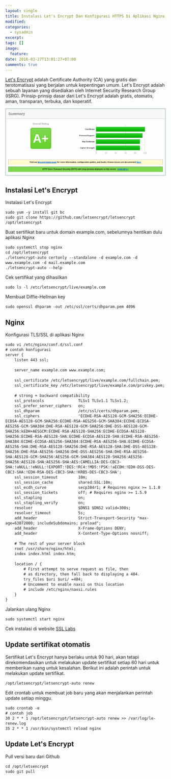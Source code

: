 ```yaml
---
layout: single
title: Instalasi Let's Encrypt Dan Konfigurasi HTTPS Di Aplikasi Nginx Pada CentOS 7
modified:
categories:
  - sysadmin
excerpt:
tags: []
image:
  feature:
date: 2016-03-27T13:01:27+07:00
comments: true
---
```


[Let's Encrypt](https://letsencrypt.org) adalah Certificate Authority (CA) yang gratis dan terotomatisasi yang berjalan untuk kepentingan umum. Let's Encrypt adalah sebuah layanan yang disediakan oleh Internet Security Research Group (ISRG). Prinsip-prinsip dasar dari Let's Encrypt adalah gratis, otomatis, aman, transparan, terbuka, dan koperatif.

![SSL-Labs](images/ssl-labs.png)

## Instalasi Let's Encrypt

Instalasi Let's Encrypt

    sudo yum -y install git bc
    sudo git clone https://github.com/letsencrypt/letsencrypt /opt/letsencrypt

Buat sertifikat baru untuk domain example.com, sebelumnya hentikan dulu aplikasi Nginx

    sudo systemctl stop nginx
    cd /opt/letsencrypt
    ./letsencrypt-auto certonly --standalone -d example.com -d www.example.com -d mail.example.com
    ./letsencrypt-auto --help

Cek sertifikat yang dihasilkan

    sudo ls -l /etc/letsencrypt/live/example.com

Membuat Diffie-Hellman key

    sudo openssl dhparam -out /etc/ssl/certs/dhparam.pem 4096

## Nginx

Konfigurasi TLS/SSL di aplikasi Nginx

    sudo vi /etc/nginx/conf.d/ssl.conf
    # contoh konfigurasi
    server {
        listen 443 ssl;

        server_name example.com www.example.com;

        ssl_certificate /etc/letsencrypt/live/example.com/fullchain.pem;
        ssl_certificate_key /etc/letsencrypt/live/example.com/privkey.pem;

        # strong + backward compatibility
        ssl_protocols               TLSv1 TLSv1.1 TLSv1.2;
        ssl_prefer_server_ciphers   on;
        ssl_dhparam                 /etc/ssl/certs/dhparam.pem;
        ssl_ciphers                 'ECDHE-RSA-AES128-GCM-SHA256:ECDHE-ECDSA-AES128-GCM-SHA256:ECDHE-RSA-AES256-GCM-SHA384:ECDHE-ECDSA-AES256-GCM-SHA384:DHE-RSA-AES128-GCM-SHA256:DHE-DSS-AES128-GCM-SHA256:kEDH+AESGCM:ECDHE-RSA-AES128-SHA256:ECDHE-ECDSA-AES128-SHA256:ECDHE-RSA-AES128-SHA:ECDHE-ECDSA-AES128-SHA:ECDHE-RSA-AES256-SHA384:ECDHE-ECDSA-AES256-SHA384:ECDHE-RSA-AES256-SHA:ECDHE-ECDSA-AES256-SHA:DHE-RSA-AES128-SHA256:DHE-RSA-AES128-SHA:DHE-DSS-AES128-SHA256:DHE-RSA-AES256-SHA256:DHE-DSS-AES256-SHA:DHE-RSA-AES256-SHA:AES128-GCM-SHA256:AES256-GCM-SHA384:AES128-SHA256:AES256-SHA256:AES128-SHA:AES256-SHA:AES:CAMELLIA:DES-CBC3-SHA:!aNULL:!eNULL:!EXPORT:!DES:!RC4:!MD5:!PSK:!aECDH:!EDH-DSS-DES-CBC3-SHA:!EDH-RSA-DES-CBC3-SHA:!KRB5-DES-CBC3-SHA';
        ssl_session_timeout         10m;
        ssl_session_cache           shared:SSL:10m;
        ssl_ecdh_curve              secp384r1; # Requires nginx >= 1.1.0
        ssl_session_tickets         off; # Requires nginx >= 1.5.9
        ssl_stapling                on;
        ssl_stapling_verify         on;
        resolver                    $DNS1 $DNS2 valid=300s;
        resolver_timeout            5s;
        add_header                  Strict-Transport-Security "max-age=63072000; includeSubdomains; preload";
        add_header                  X-Frame-Options DENY;
        add_header                  X-Content-Type-Options nosniff;

        # The rest of your server block
        root /usr/share/nginx/html;
        index index.html index.htm;

        location / {
            # First attempt to serve request as file, then
            # as directory, then fall back to displaying a 404.
            try_files $uri $uri/ =404;
            # Uncomment to enable naxsi on this location
            # include /etc/nginx/naxsi.rules
        }
    }

Jalankan ulang Nginx

    sudo systemctl start nginx

Cek instalasi di website [SSL Labs](https://www.ssllabs.com/ssltest/analyze.html)

## Update sertifikat otomatis

Sertifikat Let's Encrypt hanya berlaku untuk 90 hari, akan tetapi direkomendasikan untuk melakukan update sertifikat setiap 60 hari untuk memberikan ruang untuk kesalahan. Berikut ini adalah perintah untuk melakukan update sertifikat.

    /opt/letsencrypt/letsencrypt-auto renew

Edit crontab untuk membuat job baru yang akan menjalankan perintah update setiap minggu.

    sudo crontab -e
    # contoh job
    30 2 * * 1 /opt/letsencrypt/letsencrypt-auto renew >> /var/log/le-renew.log
    35 2 * * 1 /usr/bin/systemctl reload nginx

## Update Let's Encrypt

Pull versi baru dari Github

    cd /opt/letsencrypt
    sudo git pull
